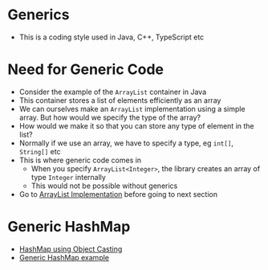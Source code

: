# Generics

* This is a coding style used in Java, C++, TypeScript etc

# Need for Generic Code

* Consider the example of the `ArrayList` container in Java
* This container stores a list of elements efficiently as an array
* We can ourselves make an `ArrayList` implementation using a simple array. But how would we specify the type of the array?
* How would we make it so that you can store any type of element in the list?
* Normally if we use an array, we have to specify a type, eg `int[]`, `String[]` etc
* This is where generic code comes in
  * When you specify `ArrayList<Integer>`, the library creates an array of type `Integer` internally
  * This would not be possible without generics
* Go to [ArrayList Implementation](./ArrayList.md) before going to next section

# Generic HashMap

* [HashMap using Object Casting](../codes/HashMapUsingCast.md)
* [Generic HashMap example](../hashing/GenericHashMap.md)
